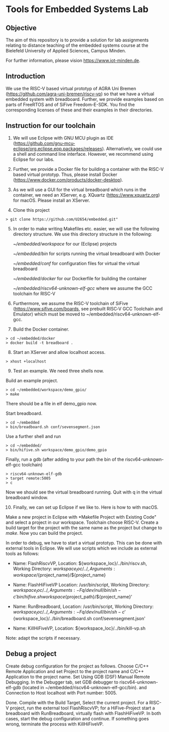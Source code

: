 # Tools for Embedded Systems Lab

## Objective
The aim of this repository is to provide a solution for lab assignments relating to distance teaching of the embedded systems course at the Bielefeld University of Applied Sciences, Campus Minden.

For further information, please vision https://www.iot-minden.de. 

## Introduction 

We use the RISC-V based virtual prototyp of AGRA Uni Bremen (https://github.com/agra-uni-bremen/riscv-vp) so that we have a virtual embedded system with breadboard. Further, we provide examples based on parts of FreeRTOS and of SiFive Freedom-E-SDK. You find the corresponding licenses of these and their examples in their directories. 

## Instruction for our toolchain

1. We will use Eclipse with GNU MCU plugin as IDE (https://github.com/gnu-mcu-eclipse/org.eclipse.epp.packages/releases). Alternatively, we could use a shell and command line interface. However, we recommend using Eclipse for our labs. 

2. Further, we provide a Docker file for building a container with the RISC-V based virtual prototyp. Thus, please install Docker (https://www.docker.com/products/docker-desktop).

3. As we will use a GUI for the virtual breadboard which runs in the container, we need an XServer, e.g. XQuartz (https://www.xquartz.org) for macOS. Please install an XServer. 

4. Clone this project
```
> git clone https://github.com/U2654/embedded.git"
```

5. In order to make writing Makefiles etc. easier, we will use the following directory structure. We use this directory structure in the following:

   *~/embedded/workspace* for our (Eclipse) projects

   *~/embedded/bin* for scripts running the virtual breadboard with Docker

   *~/embedded/conf* for configuration files for virtual the virtual breadboard

   *~/embedded/docker* for our Dockerfile for building the container

   *~/embedded/riscv64-unknown-elf-gcc* where we assume the GCC toolchain for RISC-V

6. Furthermore, we assume the RISC-V toolchain of SiFive (https://www.sifive.com/boards, see prebuilt RISC‑V GCC Toolchain and Emulator) which must be moved to ~/embedded/riscv64-unknown-elf-gcc.

7. Build the Docker container.

```
> cd ~/embedded/docker
> docker build -t breadboard .
```
8. Start an XServer and allow localhost access.
```
> xhost +localhost
```

9. Test an example. We need three shells now.

Build an example project.
```
> cd ~/embedded/workspace/demo_gpio/
> make
```
There should be a file in elf demo_gpio now.

Start breadboard.
```
> cd ~/embedded
> bin/breadboard.sh conf/sevensegment.json
```

Use a further shell and run 
```
> cd ~/embedded/
> bin/hifive.sh workspace/demo_gpio/demo_gpio
```

Finally, run a gdb (after adding to your path the bin of the riscv64-unknown-elf-gcc toolchain)
```
> riscv64-unknown-elf-gdb
> target remote:5005
> c
```
Now we should see the virtual breadboard running. Quit with q in the virtual breadboard window.

10. Finally, we can set up Eclipse if we like to. Here is how to with macOS. 

Make a new project in Eclipse with *Makefile Project with Existing Code" and select a project in our workspace. Toolchain choose RISC-V. Create a build target for the project with the same name as the project but change to *make*. Now you can build the project. 

In order to debug, we have to start a virtual prototyp. This can be done with external tools in Eclipse. We will use  scripts which we include as external tools as follows:

* Name: FlashRiscvVP, Location: ${workspace_loc}/../bin/riscv.sh, Working Directory: ${workspace_loc}/../, Arguments: workspace/${project_name}/${project_name}

* Name: FlashHiFiveVP Location: /usr/bin/script, Working Directory: ${workspace_loc}/../, Arguments: -Fq /dev/null /bin/sh -c 'bin/hifive.sh workspace${project_path}/${project_name}'

* Name: RunBreadboard, Location: /usr/bin/script, Working Directory: ${workspace_loc}/../,  Arguments:  -Fq /dev/null /bin/sh -c '${workspace_loc}/../bin/breadboard.sh conf/sevensegment.json'

* Name: KillHiFiveVP, Location: ${workspace_loc}/../bin/kill-vp.sh

Note: adapt the scripts if necessary.

## Debug a project

Create debug configuration for the project as follows. Choose C/C++ Remote Application and set Project to the project name and C/C++ Application to the project name. Set Using GDB (DSF) Manual Remote Debugging. In the Debugger tab, set GDB debugger to riscv64-unknown-elf-gdb (located in ~/embedded/riscv64-unknown-elf-gcc/bin). and Connection to Host localhost with Port number: 5005.

Done. Compile with the Build Target, Select the current project. For a RISC-V project, run the external tool FlashRiscvVP; for a HiFive-Project start a breadboard with RunBreadboard, virtually flash with FlashHiFiveVP. In both cases, start the debug configuration and continue. If something goes wrong, terminate the process with KillHiFiveVP. 

